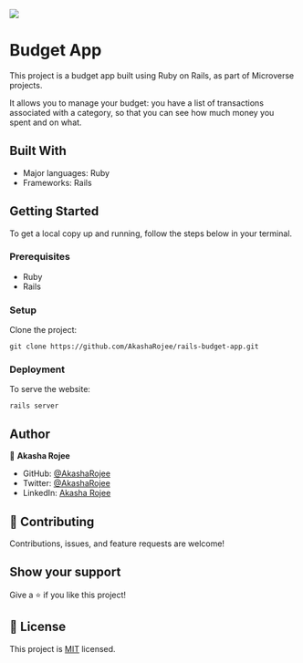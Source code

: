 ![](https://img.shields.io/badge/Microverse-blueviolet)

# Budget App

This project is a budget app built using Ruby on Rails, as part of Microverse projects.

It allows you to manage your budget: you have a list of transactions associated with a category, so that you can see how much money you spent and on what.

## Built With

- Major languages: Ruby
- Frameworks: Rails

## Getting Started

To get a local copy up and running, follow the steps below in your terminal.

### Prerequisites

- Ruby
- Rails

### Setup

Clone the project:

```
git clone https://github.com/AkashaRojee/rails-budget-app.git
```

### Deployment

To serve the website:

```
rails server
```

## Author

👤 **Akasha Rojee**

- GitHub: [@AkashaRojee](https://github.com/AkashaRojee)
- Twitter: [@AkashaRojee](https://twitter.com/AkashaRojee)
- LinkedIn: [Akasha Rojee](https://linkedin.com/in/AkashaRojee)

## 🤝 Contributing

Contributions, issues, and feature requests are welcome!

## Show your support

Give a ⭐️ if you like this project!

## 📝 License

This project is [MIT](./MIT.md) licensed.
